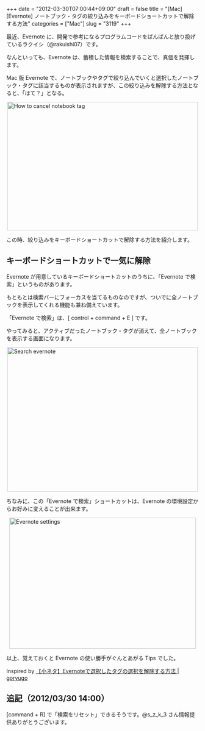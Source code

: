 +++
date = "2012-03-30T07:00:44+09:00"
draft = false
title = "[Mac][Evernote] ノートブック・タグの絞り込みをキーボードショートカットで解除する方法"
categories = ["Mac"]
slug = "3119"
+++

最近、Evernote に、開発で参考になるプログラムコードをばんばんと放り投げているラクイシ（@rakuishi07）です。

なんといっても、Evernote は、蓄積した情報を検索することで、真価を発揮します。

Mac 版 Evernote で、ノートブックやタグで絞り込んでいくと選択したノートブック・タグに該当するものが表示されますが、この絞り込みを解除する方法となると、「はて？」となる。

<img style="display:block; margin-left:auto; margin-right:auto;" src="/images/2012/03/how-to-cancel-notebook-tag.png" alt="How to cancel notebook tag" title="how-to-cancel-notebook-tag.png" border="0" width="500" height="337" />

この時、絞り込みをキーボードショートカットで解除する方法を紹介します。

<h2>キーボードショートカットで一気に解除</h2>

Evernote が用意しているキーボードショートカットのうちに、「Evernote で検索」というものがあります。

もともとは検索バーにフォーカスを当てるものなのですが、ついでに全ノートブックを表示してくれる機能も兼ね備えています。

「Evernote で検索」は、[ control + command + E ] です。

やってみると、アクティブだったノートブック・タグが消えて、全ノートブックを表示する画面になります。

<img style="display:block; margin-left:auto; margin-right:auto;" src="/images/2012/03/search-evernote.png" alt="Search evernote" title="search-evernote.png" border="0" width="500" height="379" />

ちなみに、この「Evernote で検索」ショートカットは、Evernote の環境設定からお好みに変えることが出来ます。

<img style="display:block; margin-left:auto; margin-right:auto;" src="/images/2012/03/evernote-settings.png" alt="Evernote settings" title="evernote-settings.png" border="0" width="489" height="344" />

以上、覚えておくと Evernote の使い勝手がぐんとあがる Tips でした。

Inspired by <a href="http://goryugo.com/20120329/evernote_tag_tips/" target="_blank">【小ネタ】Evernoteで選択したタグの選択を解除する方法 | goryugo</a>

<h2>追記（2012/03/30 14:00）</h2>

[command + R] で「検索をリセット」できるそうです。@s_z_k_3 さん情報提供ありがとうございます。
